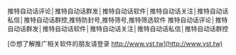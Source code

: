 推特自动话评论│推特自动话群发│推特自动话软件│推特自动话关注│推特自动话私信│推特自动话群控,推特防封号,推特筛号,推特筛选软件
推特自动话评论│推特自动话群发│推特自动话软件│推特自动话关注│推特自动话私信│推特自动话群控

[😍想了解推广相关软件的朋友请登录 http://www.vst.tw](http://www.vst.tw)



